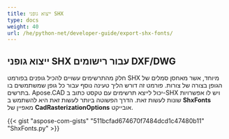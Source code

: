 ```yaml
---
title: ייצוא גופני SHX
type: docs
weight: 40
url: /he/python-net/developer-guide/export-shx-fonts/
---
```


## **ייצוא גופני SHX עבור רישומים DXF/DWG**

חלק מהתרשימים עשויים להכיל גופנים בפורמט SHX מיוחד, אשר מאחסן סמלים של הגופן בצורה של צורות. פורמט זה דורש הליך טעינה נוסף עבור כל גופן שמשתמשים בו בתרשים. Apose.CAD יכול לייצא תרשימים עם טקסט כתוב ב-SHX ויש לו אפשרויות שונות לעשות זאת. הדרך הפשוטה ביותר לעשות זאת היא להשתמש ב
**ShxFonts** מאפיין של 
**CadRasterizationOptions** אובייקט.

{{< gist "aspose-com-gists" "511bcfad674670f7484dcd1c47480b11" "ShxFonts.py" >}}
